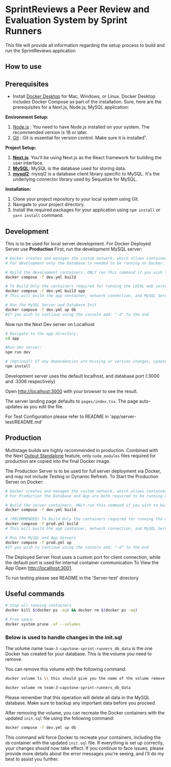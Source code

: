 # SprintReviews a Peer Review and Evaluation System by Sprint Runners

This file will provide all information regarding the setup process to build and run the SprintReviews application

## How to use 
## Prerequisites

- Install [Docker Desktop](https://docs.docker.com/get-docker) for Mac, Windows, or Linux. Docker Desktop includes Docker Compose as part of the installation.
Sure, here are the prerequisites for a Next.js, Node.js, MySQL application:

**Environment Setup:**
1. [Node.js](https://nodejs.org/en/download/prebuilt-installer/current) : You need to have Node.js installed on your system. The recommended version is 18 or later.
2. [Git](https://git-scm.com/downloads) : Git is essential for version control. Make sure it is installed¹.

**Project Setup:**
1. [**Next.js**](https://nextjs.org/docs/getting-started/installation): You'll be using Next.js as the React framework for building the user interface.
2. [**MySQL**](https://dev.mysql.com/downloads/): MySQL is the database used for storing data.
3. [**mysql2**](https://www.npmjs.com/package/mysql2): mysql2 is a database client library specific to MySQL. It's the underlying connector library used by Sequelize for MySQL.

**Installation:**
1. Clone your project repository to your local system using Git.
2. Navigate to your project directory.
3. Install the required packages for your application using `npm install` or `yarn install` command.

## Development
This is to be used for local server development. For Docker Deployed Server use **Production**
First, run the development MySQL server:

```bash
# Docker creates and manages the custom network, which allows containers to communicate via the internal port
# For development only the Database is needed to be running on Docker.

# Build the development containers. ONLY run this command if you wish to build testing containers as well!
docker compose -f dev.yml build 

# To Build Only the containers required for running the LOCAL web server, USE:
docker compose -f dev.yml build app
# This will build the app container, network connection, and MySQL Server ONLY.

# Run the MySQL Server and Database Init
docker compose -f dev.yml up db 
#If you wish to continue using the console add: "-d" to the end
```
Now run the Next Dev server on Localhost

```bash
# Navigate to the app directory:
cd app

#Run dev server:
npm run dev

# (Optional) If any dependancies are missing or version changes, update package contents in the app directory:
npm install
```
Development server uses the default localhost, and database port (:3000 and :3306 respectively)

Open [http://localhost:3000](http://localhost:3000) with your browser to see the result.

The server landing page defaults to `pages/index.tsx`. The page auto-updates as you edit the file.

For Test Configuration please refer to README in 'app/server-test/README.md'


## Production

Multistage builds are highly recommended in production. Combined with the Next [Output Standalone](https://nextjs.org/docs/advanced-features/output-file-tracing#automatically-copying-traced-files) feature, only `node_modules` files required for production are copied into the final Docker image.

The Production Server is to be used for full server deployment via Docker, and may not include Testing or Dynamic Refresh.
To Start the Production Server on Docker:
```bash
# Docker creates and manages the custom network, which allows containers to communicate via the internal port
# For Production the Database and App are both required to be running on Docker.

# Build the server containers. ONLY run this command if you wish to build testing containers as well!
docker compose -f dev.yml build 

# (RECOMMENDED) To Build Only the containers required for running the deployed web server, USE:
docker compose -f prod.yml build
# This will build the app container, network connection, and MySQL Server ONLY.

# Run the MySQL and App Servers
docker compose -f prod.yml up
#If you wish to continue using the console add: "-d" to the end
```
The Deployed Server Host uses a custom port for client connection, while the default port is used for internal container communication
To View the App Open [http://localhost:3001](http://localhost:3001).

To run testing please see README in the 'Server-test' directory
## Useful commands

```bash
# Stop all running containers
docker kill $(docker ps -aq) && docker rm $(docker ps -aq)

# Free space
docker system prune -af --volumes


```
### Below is used to handle changes in the init.sql
The volume name `team-3-capstone-sprint-runners_db_data` is the one Docker has created for your database. This is the volume you need to remove. 

You can remove this volume with the following command:

```bash
docker volume ls \\ this should give you the name of the volume remove that 

```

```bash
docker volume rm team-3-capstone-sprint-runners_db_data
```

Please remember that this operation will delete all data in the MySQL database. Make sure to backup any important data before you proceed.

After removing the volume, you can recreate the Docker containers with the updated `init.sql` file using the following command:

```bash
docker compose -f dev.yml up db 
```

This command will force Docker to recreate your containers, including the `db` container with the updated `init.sql` file. If everything is set up correctly, your changes should now take effect. If you continue to face issues, please provide more details about the error messages you're seeing, and I'll do my best to assist you further.
